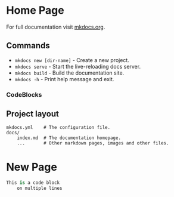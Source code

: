 # Home Page

For full documentation visit [mkdocs.org](https://www.mkdocs.org).

## Commands

* `mkdocs new [dir-name]` - Create a new project.
* `mkdocs serve` - Start the live-reloading docs server.
* `mkdocs build` - Build the documentation site.
* `mkdocs -h` - Print help message and exit.

### CodeBlocks

## Project layout

    mkdocs.yml    # The configuration file.
    docs/
        index.md  # The documentation homepage.
        ...       # Other markdown pages, images and other files.


# New Page

``` py 
This is a code block
    on multiple lines
```

